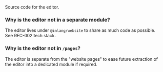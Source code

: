 Source code for the editor.

### Why is the editor not in a separate module?

The editor lives under `@inlang/website` to share as much code as possible. See RFC-002 tech stack.

### Why is the editor not in `/pages`?

The editor is separate from the "website pages" to ease future extraction of the editor into a dedicated module if required.
